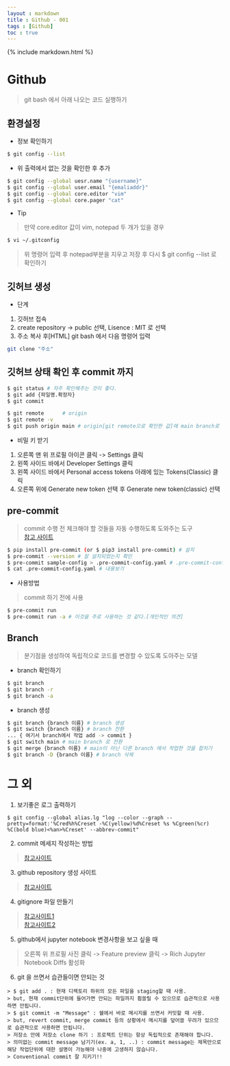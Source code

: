 ```yaml
---
layout : markdown
title : Github - 001
tags : [Github]
toc : true
---
```


{% include markdown.html %}

# Github

> git bash 에서 아래 나오는 코드 실행하기

## 환경설정

- 정보 확인하기

```bash
$ git config --list
```

- 위 출력에서 없는 것을 확인한 후 추가

```bash
$ git config --global uesr.name "{username}"
$ git config --global user.email "{emaliaddr}"
$ git config --global core.editor "vim"
$ git config --global core.pager "cat"
```

- Tip

> 만약 core.editor 값이 vim, notepad 두 개가 있을 경우  
```bash
$ vi ~/.gitconfig
```  
> 위 명령어 입력 후 notepad부분을 지우고 저장 후 다시 $ git config --list 로 확인하기

## 깃허브 생성

- 단계
1. 깃허브 접속
2. create repository -> public 선택, Lisence : MIT 로 선택
3. 주소 복사 후[HTML] git bash 에서 다음 명령어 입력
```bash
git clone "주소"
```

## 깃허브 상태 확인 후 commit 까지

```bash
$ git status # 자주 확인해주는 것이 좋다.
$ git add {파일명.확장자}
$ git commit
```

```bash
$ git remote      # origin
$ git remote -v
$ git push origin main # origin[git remote으로 확인한 값]에 main branch로 올린다.
```

- 비밀 키 받기
1. 오른쪽 맨 위 프로필 아이콘 클릭 -> Settings 클릭
2. 왼쪽 사이드 바에서 Developer Settings 클릭
3. 왼쪽 사이드 바에서 Personal access tokens 아래에 있는 Tokens(Classic) 클릭
4. 오른쪽 위에 Generate new token 선택 후 Generate new token(classic) 선택

## pre-commit

> commit 수행 전 체크해야 할 것들을 자동 수행하도록 도와주는 도구  
> [참고 사이트](https://pre-commit.com/)

```bash
$ pip install pre-commit (or $ pip3 install pre-commit) # 설치
$ pre-commit --version # 잘 설치되었는지 확인
$ pre-commit sample-config > .pre-commit-config.yaml # .pre-commit-config.yaml 파일 생성
$ cat .pre-commit-config.yaml # 내용보기
```

- 사용방법
> commit 하기 전에 사용
```bash
$ pre-commit run
$ pre-commit run -a # 이것을 주로 사용하는 것 같다.[개인적인 의견]
```

## Branch

> 분기점을 생성하여 독립적으로 코드를 변경할 수 있도록 도아주는 모델

- branch 확인하기

```bash
$ git branch
$ git branch -r
$ git branch -a
```

- branch 생성

```bash
$ git branch {branch 이름} # branch 생성
$ git switch {branch 이름} # branch 전환
... { 여기서 branch에서 작업 add -> commit }
$ git switch main # main branch 로 전환
$ git merge {branch 이름} # main이 아닌 다른 branch 에서 작업한 것을 합치기
$ git branch -D {branch 이름} # branch 삭제
```

# 그 외

1. 보기좋은 로그 출력하기
```git
$ git config --global alias.lg "log --color --graph --pretty=format:'%Cred%h%Creset -%C(yellow)%d%Creset %s %Cgreen(%cr) %C(bold blue)<%an>%Creset' --abbrev-commit"
```
2. commit 메세지 작성하는 방법
> [참고사이트](https://www.conventionalcommits.org/ko/v1.0.0/)
3. github repository 생성 사이트
> [참고사이트](https://rahuldkjain.github.io/gh-profile-readme-generator/)
4. gitignore 파일 만들기
> [참고사이트1](https://www.toptal.com/developers/gitignore/)  
> [참고사이트2](https://www.toptal.com/developers/gitignore/api/macos,windows,python,flask,vim,visualstudiocode,jupyternotebooks)
5. github에서 jupyter notebook 변경사항을 보고 싶을 때
> 오른쪽 위 프로필 사진 클릭 -> Feature preview 클릭 -> Rich Jupyter Notebook Diffs 활성화
6. git 을 쓰면서 습관들이면 안되는 것
```
> $ git add . : 현재 디렉토리 하위의 모든 파일을 staging할 때 사용.
> but, 현재 commit단위에 들어가면 안되는 파일까지 휩쓸릴 수 있으므로 습관적으로 사용하면 안됩니다.
> $ git commit -m "Message" : 쉘에서 바로 메시지를 쓰면서 커밋할 때 사용.
> but, revert commit, merge commit 등의 상황에서 메시지를 덮어쓸 우려가 있으므로 습관적으로 사용하면 안됩니다.
> 저장소 안에 저장소 clone 하기 : 프로젝트 단위는 항상 독립적으로 존재해야 합니다.
> 의미없는 commit message 남기기(ex. a, 1, ..) : commit message는 제목만으로 해당 작업단위에 대한 설명이 가능해야 나중에 고생하지 않습니다.
> Conventional commit 잘 지키기!!
```
